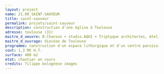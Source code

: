 ```yaml
---
layout: project
name: 21.09_SAINT-SAUVEUR
title: saint-sauveur
permalink: projets/saint-sauveur
description: construction d’une église à Toulouse
adresse: toulouse (31)
maitre_d_oeuvre: B.Chanson + studio.AQUI + Triptyque architectes, Atelier du dehors, Math Ingénierie, Sigma acoustisque, PEI structure
maitre_d_ouvrage: diocèse de Toulouse
programme: construction d'un espace lithurgique et d'un centre paroissiale
cout: 1,3 M€ H.T.
surface: 480 m2
etat: chantier en cours
credits: filippo bolognese images
---
```

